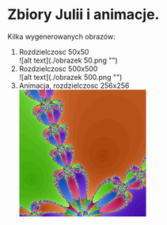 # Zbiory Julii i animacje.

Kilka wygenerowanych obrazów:

1. Rozdzielczosc 50x50  
![alt text](./obrazek 50.png "")
2. Rozdzielczosc 500x500  
![alt text](./obrazek 500.png "")
3. Animacja, rozdzielczosc 256x256  
![alt text](./animated.gif "")
